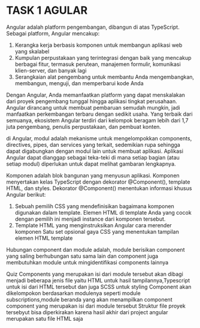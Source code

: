 <h1> TASK 1 AGULAR </h1>

Angular adalah platform pengembangan, dibangun di atas TypeScript. Sebagai platform, Angular mencakup:
<ol>
<li>Kerangka kerja berbasis komponen untuk membangun aplikasi web yang skalabel </li>
<li>Kumpulan perpustakaan yang terintegrasi dengan baik yang mencakup berbagai fitur, termasuk perutean, manajemen formulir, komunikasi     klien-server, dan banyak lagi </li>
<li>Serangkaian alat pengembang untuk membantu Anda mengembangkan, membangun, menguji, dan memperbarui kode Anda</li>
</ol>
Dengan Angular, Anda memanfaatkan platform yang dapat menskalakan dari proyek pengembang tunggal hingga aplikasi tingkat perusahaan. Angular dirancang untuk membuat pembaruan semudah mungkin, jadi manfaatkan perkembangan terbaru dengan sedikit usaha. Yang terbaik dari semuanya, ekosistem Angular terdiri dari kelompok beragam lebih dari 1,7 juta pengembang, penulis perpustakaan, dan pembuat konten.


di Angular, modul adalah mekanisme untuk mengelompokkan components, directives, pipes, dan services yang terkait, sedemikian rupa sehingga dapat digabungkan dengan modul lain untuk membuat aplikasi. Aplikasi Angular dapat dianggap sebagai teka-teki di mana setiap bagian (atau setiap modul) diperlukan untuk dapat melihat gambaran lengkapnya.

Komponen adalah blok bangunan yang menyusun aplikasi. Komponen menyertakan kelas TypeScript dengan dekorator @Component(), template HTML, dan styles. Dekorator @Component() menentukan informasi khusus Angular berikut:
<ol>
<li>Sebuah pemilih CSS yang mendefinisikan bagaimana komponen digunakan dalam template. Elemen HTML di template Anda yang cocok dengan pemilih ini menjadi instance dari komponen tersebut. </li>
<li>Template HTML yang menginstruksikan Angular cara merender komponen
Satu set opsional gaya CSS yang menentukan tampilan elemen HTML template</li>
</ol>
Hubungan component dan module adalah, module berisikan component yang saling berhubungan satu sama lain dan component juga membutuhkan module untuk mingidentifikasi components lainnya


Quiz
Components yang merupakan isi dari module tersebut akan dibagi menjadi beberapa jenis file yaitu HTML untuk hasil tampilannya,Typescript untuk isi dari HTML tersebut dan juga SCSS untuk styling
Component akan dikelompokon berdasarkan modulenya seperti module subscriptions,module beranda yang akan menampilkan component component yang merupakan isi dari module tersebut
Struktur file proyek tersebyut bisa diperkirakan karena hasil akhir dari project angular merupakan satu file HTML saja